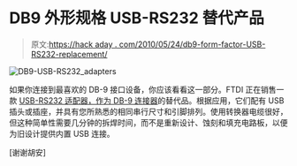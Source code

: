 # DB9 外形规格 USB-RS232 替代产品

> 原文:[https://hack aday . com/2010/05/24/db9-form-factor-USB-RS232-replacement/](https://hackaday.com/2010/05/24/db9-form-factor-usb-rs232-replacement/)

![](../Images/fa3b7e81c47627f862071dc29a067de9.png "DB9-USB-RS232_adapters")

如果你连接到最喜欢的 DB-9 接口设备，你应该看看这一部分。FTDI 正在销售一款 [USB-RS232 适配器，作为 DB-9 连接器](http://www.ftdichip.com/Products/EvaluationKits/DB9-USB.htm)的替代品。根据应用，它们配有 USB 插头或插座，并具有您所熟悉的相同串行尺寸和引脚排列。使用转换器电缆很好，但这种简单性需要几分钟的拆焊时间，而不是重新设计、蚀刻和填充电路板，以便为旧设计提供内置 USB 连接。

[谢谢胡安]